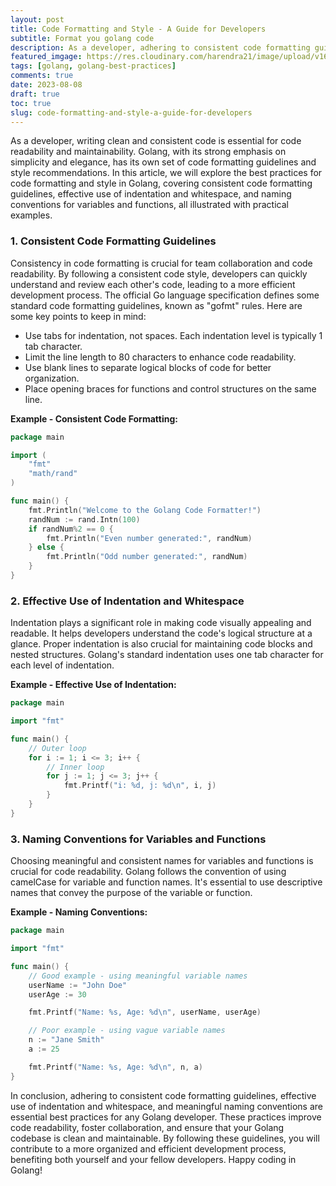 ```yaml
---
layout: post
title: Code Formatting and Style - A Guide for Developers
subtitle: Format you golang code
description: As a developer, adhering to consistent code formatting guidelines, using indentation and whitespace effectively, and following naming conventions significantly contribute to the readability and maintainability of your code
featured_imgage: https://res.cloudinary.com/harendra21/image/upload/v1691086206/awesome-go-lang/gu0po1ufbqv2vkwqcxpj.jpg
tags: [golang, golang-best-practices]
comments: true
date: 2023-08-08
draft: true
toc: true
slug: code-formatting-and-style-a-guide-for-developers
---
```


As a developer, writing clean and consistent code is essential for code readability and maintainability. Golang, with its strong emphasis on simplicity and elegance, has its own set of code formatting guidelines and style recommendations. In this article, we will explore the best practices for code formatting and style in Golang, covering consistent code formatting guidelines, effective use of indentation and whitespace, and naming conventions for variables and functions, all illustrated with practical examples.

### 1. Consistent Code Formatting Guidelines

Consistency in code formatting is crucial for team collaboration and code readability. By following a consistent code style, developers can quickly understand and review each other's code, leading to a more efficient development process. The official Go language specification defines some standard code formatting guidelines, known as "gofmt" rules. Here are some key points to keep in mind:

- Use tabs for indentation, not spaces. Each indentation level is typically 1 tab character.
- Limit the line length to 80 characters to enhance code readability.
- Use blank lines to separate logical blocks of code for better organization.
- Place opening braces for functions and control structures on the same line.

**Example - Consistent Code Formatting:**

```go
package main

import (
	"fmt"
	"math/rand"
)

func main() {
	fmt.Println("Welcome to the Golang Code Formatter!")
	randNum := rand.Intn(100)
	if randNum%2 == 0 {
		fmt.Println("Even number generated:", randNum)
	} else {
		fmt.Println("Odd number generated:", randNum)
	}
}
```

### 2. Effective Use of Indentation and Whitespace

Indentation plays a significant role in making code visually appealing and readable. It helps developers understand the code's logical structure at a glance. Proper indentation is also crucial for maintaining code blocks and nested structures. Golang's standard indentation uses one tab character for each level of indentation.

**Example - Effective Use of Indentation:**

```go
package main

import "fmt"

func main() {
	// Outer loop
	for i := 1; i <= 3; i++ {
		// Inner loop
		for j := 1; j <= 3; j++ {
			fmt.Printf("i: %d, j: %d\n", i, j)
		}
	}
}
```

### 3. Naming Conventions for Variables and Functions

Choosing meaningful and consistent names for variables and functions is crucial for code readability. Golang follows the convention of using camelCase for variable and function names. It's essential to use descriptive names that convey the purpose of the variable or function.

**Example - Naming Conventions:**

```go
package main

import "fmt"

func main() {
	// Good example - using meaningful variable names
	userName := "John Doe"
	userAge := 30

	fmt.Printf("Name: %s, Age: %d\n", userName, userAge)

	// Poor example - using vague variable names
	n := "Jane Smith"
	a := 25

	fmt.Printf("Name: %s, Age: %d\n", n, a)
}
```

In conclusion, adhering to consistent code formatting guidelines, effective use of indentation and whitespace, and meaningful naming conventions are essential best practices for any Golang developer. These practices improve code readability, foster collaboration, and ensure that your Golang codebase is clean and maintainable. By following these guidelines, you will contribute to a more organized and efficient development process, benefiting both yourself and your fellow developers. Happy coding in Golang!